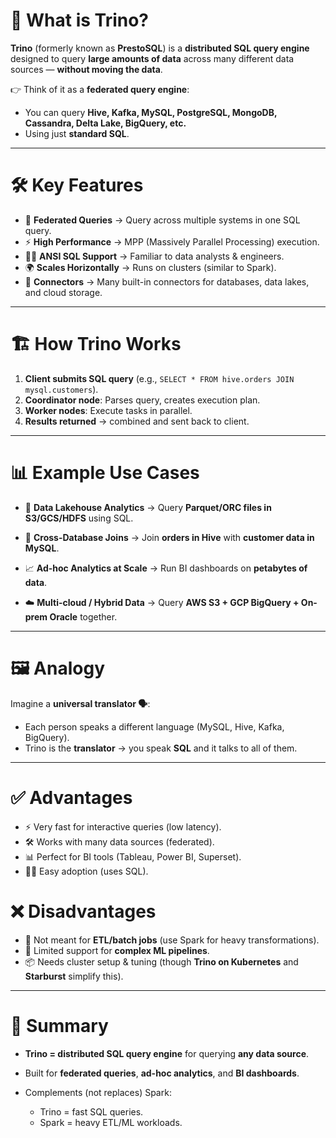 # 🚀 **What is Trino?**

**Trino** (formerly known as **PrestoSQL**) is a **distributed SQL query engine** designed to query **large amounts of data** across many different data sources — **without moving the data**.

👉 Think of it as a **federated query engine**:

* You can query **Hive, Kafka, MySQL, PostgreSQL, MongoDB, Cassandra, Delta Lake, BigQuery, etc.**
* Using just **standard SQL**.

---

# 🛠️ **Key Features**

* 🔗 **Federated Queries** → Query across multiple systems in one SQL query.
* ⚡ **High Performance** → MPP (Massively Parallel Processing) execution.
* 🧑‍💻 **ANSI SQL Support** → Familiar to data analysts & engineers.
* 🌍 **Scales Horizontally** → Runs on clusters (similar to Spark).
* 🔌 **Connectors** → Many built-in connectors for databases, data lakes, and cloud storage.

---

# 🏗️ **How Trino Works**

1. **Client submits SQL query** (e.g., `SELECT * FROM hive.orders JOIN mysql.customers`).
2. **Coordinator node**: Parses query, creates execution plan.
3. **Worker nodes**: Execute tasks in parallel.
4. **Results returned** → combined and sent back to client.

---

# 📊 **Example Use Cases**

* 🔎 **Data Lakehouse Analytics**
  → Query **Parquet/ORC files in S3/GCS/HDFS** using SQL.

* 🔗 **Cross-Database Joins**
  → Join **orders in Hive** with **customer data in MySQL**.

* 📈 **Ad-hoc Analytics at Scale**
  → Run BI dashboards on **petabytes of data**.

* ☁️ **Multi-cloud / Hybrid Data**
  → Query **AWS S3 + GCP BigQuery + On-prem Oracle** together.

---

# 🖼️ **Analogy**

Imagine a **universal translator 🗣️**:

* Each person speaks a different language (MySQL, Hive, Kafka, BigQuery).
* Trino is the **translator** → you speak **SQL** and it talks to all of them.

---

# ✅ **Advantages**

* ⚡ Very fast for interactive queries (low latency).
* 🛠️ Works with many data sources (federated).
* 📊 Perfect for BI tools (Tableau, Power BI, Superset).
* 🧑‍💻 Easy adoption (uses SQL).

# ❌ **Disadvantages**

* 🚫 Not meant for **ETL/batch jobs** (use Spark for heavy transformations).
* 🚧 Limited support for **complex ML pipelines**.
* 📦 Needs cluster setup & tuning (though **Trino on Kubernetes** and **Starburst** simplify this).

---

# 📌 **Summary**

* **Trino = distributed SQL query engine** for querying **any data source**.
* Built for **federated queries**, **ad-hoc analytics**, and **BI dashboards**.
* Complements (not replaces) Spark:

  * Trino = fast SQL queries.
  * Spark = heavy ETL/ML workloads.
